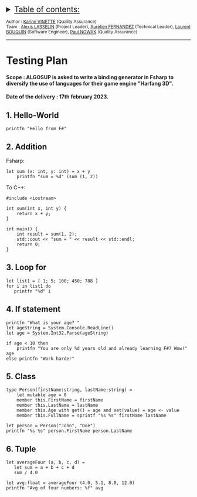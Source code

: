 <details>
<summary style="text-decoration: underline; font-size:150%">Table of contents:</summary>

1. [Hello-World](#1-hello-world)
2. [Addition](#2-addition)
3. [Loop for](#3-loop-for)
4. [If statement](#4-if-statement)
5. [Class](#5-class)
6. [Tuple](#6-tuple)
    
</details>
 
<sub> Author : [Karine VINETTE](https://www.linkedin.com/in/karine-vinette-63911b1b8/) (Quality Assurance) </sub><br>
<sub> Team : [Alexis LASSELIN](https://www.linkedin.com/in/alexis-lasselin-318649251/) (Project Leader), [Aurélien FERNANDEZ](https://www.linkedin.com/in/aurélien-fernandez-4971201b8/) (Technical Leader), [Laurent BOUQUIN](https://www.linkedin.com/in/laurent-bouquin-60911a1b8/) (Software Engineer), [Paul NOWAK](https://www.linkedin.com/in/paul-nowak-0757a61a7/) (Quality Assurance) </sub>

---

<h1>Testing Plan</h1>

#### Scope : ALGOSUP is asked to write a **binding generator in Fsharp** to diversify the use of languages for their game engine "Harfang 3D".
#### Date of the delivery : 17th february 2023.



## 1. Hello-World
```
printfn "Hello from F#"
```

## 2. Addition
Fsharp:
```
let sum (x: int, y: int) = x + y
    printfn "sum = %d" (sum (1, 2))
```
To C++:
```
#include <iostream>

int sum(int x, int y) {
    return x + y;
}

int main() {
    int result = sum(1, 2);
    std::cout << "sum = " << result << std::endl;
    return 0;
}
```

## 3. Loop for
```
let list1 = [ 1; 5; 100; 450; 788 ]
for i in list1 do
   printfn "%d" i
```

## 4. If statement
```
printfn "What is your age? "
let ageString = System.Console.ReadLine()
let age = System.Int32.Parse(ageString)

if age < 10 then
    printfn "You are only %d years old and already learning F#? Wow!" age
else printfn "Work harder"
```

## 5. Class
```
type Person(firstName:string, lastName:string) =
    let mutable age = 0
    member this.FirstName = firstName
    member this.LastName = lastName
    member this.Age with get() = age and set(value) = age <- value
    member this.FullName = sprintf "%s %s" firstName lastName
    
let person = Person("John", "Doe")
printfn "%s %s" person.FirstName person.LastName
```

## 6. Tuple
```
let averageFour (a, b, c, d) =
   let sum = a + b + c + d
   sum / 4.0

let avg:float = averageFour (4.0, 5.1, 8.0, 12.0)
printfn "Avg of four numbers: %f" avg
```





